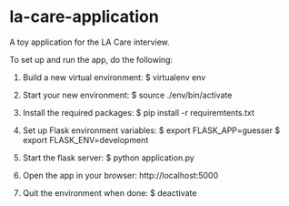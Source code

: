 # la-care-application
A toy application for the LA Care interview.


To set up and run the app, do the following:

1. Build a new virtual environment:
        $ virtualenv env

2. Start your new environment:
        $ source ./env/bin/activate

3. Install the required packages:
        $ pip install -r requiremtents.txt

4. Set up Flask environment variables:
        $ export FLASK_APP=guesser
        $ export FLASK_ENV=development

5. Start the flask server:
        $ python application.py

6. Open the app in your browser:
        http://localhost:5000

7. Quit the environment when done:
        $ deactivate
